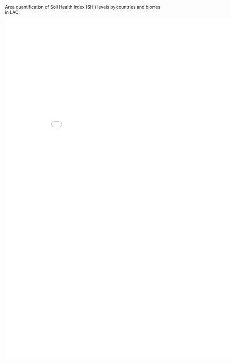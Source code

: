 Area quantification of Soil Health Index (SHI) levels by countries and biomes in LAC.

<iframe width="900" height="1100" frameborder="0" scrolling="no" src="//plotly.com/~raulpoppiel/3.embed"></iframe>
